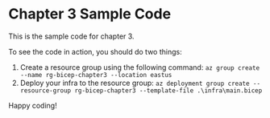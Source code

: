 # Chapter 3 Sample Code

This is the sample code for chapter 3. 

To see the code in action, you should do two things:

1. Create a resource group using the following command: `az group create --name rg-bicep-chapter3 --location eastus`
2. Deploy your infra to the resource group: `az deployment group create --resource-group rg-bicep-chapter3 --template-file .\infra\main.bicep`

Happy coding!

